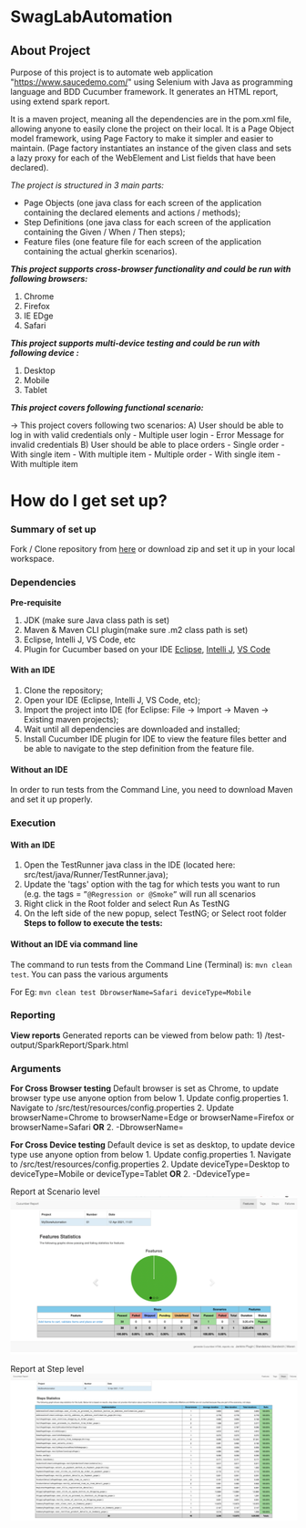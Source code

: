 # SwagLabAutomation

## About Project
Purpose of this project is to automate web application "https://www.saucedemo.com/" using Selenium with Java as programming language and  BDD Cucumber framework.
It generates an HTML report, using extend spark report.

It is a maven project, meaning all the dependencies are in the pom.xml file, allowing anyone to easily clone the project on their local. 
It is a Page Object model framework, using Page Factory to make it simpler and easier to maintain. 
(Page factory instantiates an instance of the given class and sets a lazy proxy for each of the WebElement and List<WebElement> fields that have been declared).

*The project is structured in 3 main parts:*
- Page Objects (one java class for each screen of the application containing the declared elements and actions / methods);
- Step Definitions (one java class for each screen of the application containing the Given / When / Then steps);
- Feature files (one feature file for each screen of the application containing the actual gherkin scenarios).

***This project supports cross-browser functionality and could be run with following browsers:***
1. Chrome
2. Firefox
3. IE EDge
4. Safari

***This project supports multi-device testing and could be run with following device :***
1. Desktop
2. Mobile
3. Tablet

***This project covers following functional scenario:***


-> This project covers following two scenarios:
        A) User should be able to log in with valid credentials only
               - Multiple user login
               - Error Message for invalid credentials
        B) User should be able to place orders
               - Single order
                    - With single item
                    - With multiple item
               - Multiple order
                    - With single item
                    - With multiple item

# How do I get set up? ##

### Summary of set up

Fork / Clone repository from [here](https://github.com/bintu27/SwagLabAutomation.git) 
or download zip and set it up in your local workspace.

### Dependencies

**Pre-requisite** 
1. JDK  (make sure Java class path is set)
2. Maven & Maven CLI plugin(make sure .m2 class path is set)
3. Eclipse, Intelli J, VS Code, etc
4. Plugin for Cucumber based on your IDE 
[Eclipse](https://marketplace.eclipse.org/content/cucumber-eclipse-plugin), [Intelli J](https://www.jetbrains.com/help/idea/enabling-cucumber-support-in-project.html), [VS Code](https://marketplace.visualstudio.com/items?itemName=alexkrechik.cucumberautocomplete)

#### With an IDE

1. Clone the repository; 
2. Open your IDE (Eclipse, Intelli J, VS Code, etc); 
3. Import the project into IDE (for Eclipse: File -> Import -> Maven -> Existing maven projects); 
4. Wait until all dependencies are downloaded and installed; 
5. Install Cucumber IDE plugin for IDE to view the feature files better and be able to navigate to the step definition from the feature file.

#### Without an IDE

In order to run tests from the Command Line, you need to download Maven and set it up properly.

### Execution

#### With an IDE

1. Open the TestRunner java class in the IDE (located here: src/test/java/Runner/TestRunner.java);
2. Update the 'tags' option with the tag for which tests you want to run (e.g. the tags = `”@Regression or @Smoke”` will run all scenarios
3. Right click in the Root folder and select Run As TestNG
4. On the left side of the new popup, select TestNG; or Select root folder
   **Steps to follow to execute the tests:**

#### Without an IDE via command line

The command to run tests from the Command Line (Terminal) is: `mvn clean test`. 
You can pass the various arguments 

For Eg: `mvn clean test DbrowserName=Safari deviceType=Mobile`


### Reporting

**View reports** 
   Generated reports can be viewed from below path:
       1) /test-output/SparkReport/Spark.html

### Arguments

**For Cross Browser testing**
   Default browser is set as Chrome, to update browser type use anyone option from below
    1. Update config.properties
        1. Navigate to /src/test/resources/config.properties 
        2. Update browserName=Chrome to browserName=Edge or browserName=Firefox or browserName=Safari
     **OR**
   2. -DbrowserName=<nameOfBrowser>

**For Cross Device testing**
   Default device is set as desktop, to update device type use anyone option from below
    1. Update config.properties
        1. Navigate to /src/test/resources/config.properties
        2. Update deviceType=Desktop to deviceType=Mobile or deviceType=Tablet
           **OR**
    2. -DdeviceType=<typeOfDevice>
   

Report at Scenario level
![Screenshot](https://github.com/bintu27/E-CommerceSite_Test_Java/blob/master/Screenshorts/Report.png)

Report at Step level
![Screenshot](https://github.com/bintu27/E-CommerceSite_Test_Java/blob/master/Screenshorts/Steps%20.png)

